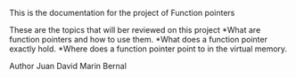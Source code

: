This is the documentation for the project of Function pointers

These are the topics that will ber reviewed on this project
*What are function pointers and how to use them.
*What does a function pointer exactly hold.
*Where does a function pointer point to in the virtual memory.

Author
Juan David Marin Bernal